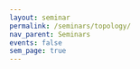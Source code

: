 ```yaml
---
layout: seminar
permalink: /seminars/topology/
nav_parent: Seminars
events: false
sem_page: true
---
```

